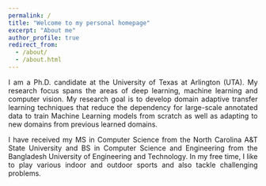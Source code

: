 ```yaml
---
permalink: /
title: "Welcome to my personal homepage"
excerpt: "About me"
author_profile: true
redirect_from:
  - /about/
  - /about.html
---
```


<p align="justify">
I am a Ph.D. candidate at the University of Texas at Arlington (UTA). My research focus spans the areas of deep learning, machine learning and computer vision. My research goal is to develop domain adaptive transfer learning techniques that reduce the dependency for large-scale annotated data to train Machine Learning models from scratch as well as adapting to new domains from previous learned domains.
</p>

<p align="justify">
I have received my MS in Computer Science from the North Carolina A&T State University and BS in Computer Science and Engineering from the Bangladesh University of Engineering and Technology. In my free time, I like to play various indoor and outdoor sports and also tackle challenging problems.
</p>
